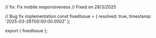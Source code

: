 // fix: Fix mobile responsiveness
// Fixed on 28/3/2025

// Bug fix implementation
const fixedIssue = {
  resolved: true,
  timestamp: '2025-03-28T00:00:00.000Z'
};

export { fixedIssue };